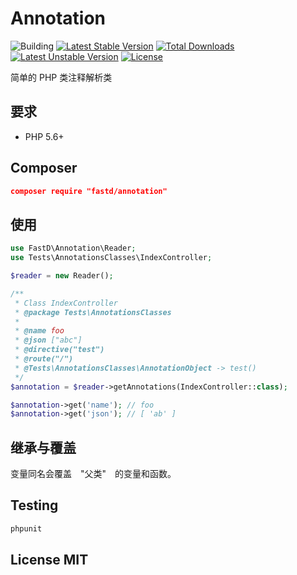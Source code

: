 # Annotation

![Building](https://api.travis-ci.org/JanHuang/annotation.svg?branch=master)
[![Latest Stable Version](https://poser.pugx.org/fastd/annotation/v/stable)](https://packagist.org/packages/fastd/annotation) [![Total Downloads](https://poser.pugx.org/fastd/annotation/downloads)](https://packagist.org/packages/fastd/annotation) [![Latest Unstable Version](https://poser.pugx.org/fastd/annotation/v/unstable)](https://packagist.org/packages/fastd/annotation) [![License](https://poser.pugx.org/fastd/annotation/license)](https://packagist.org/packages/fastd/annotation)

简单的 PHP 类注释解析类

## 要求

* PHP 5.6+

## Composer

```json
composer require "fastd/annotation"
```

## 使用

```php
use FastD\Annotation\Reader;
use Tests\AnnotationsClasses\IndexController;

$reader = new Reader();

/**
 * Class IndexController
 * @package Tests\AnnotationsClasses
 *
 * @name foo
 * @json ["abc"]
 * @directive("test")
 * @route("/")
 * @Tests\AnnotationsClasses\AnnotationObject -> test()
 */
$annotation = $reader->getAnnotations(IndexController::class);

$annotation->get('name'); // foo
$annotation->get('json'); // [ 'ab' ]
```

## 继承与覆盖

变量同名会覆盖　"父类"　的变量和函数。

## Testing

```php
phpunit
```

## License MIT


